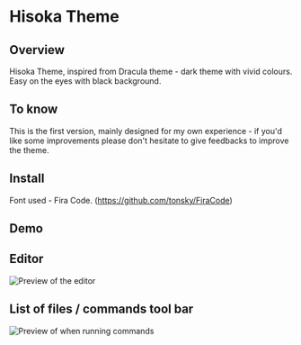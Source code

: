 # Hisoka Theme

## Overview
Hisoka Theme, inspired from Dracula theme - dark theme with vivid colours. Easy on the eyes with black background.

## To know
This is the first version, mainly designed for my own experience - if you'd like some improvements please don't hesitate to give feedbacks to improve the theme.

## Install
Font used - Fira Code. (https://github.com/tonsky/FiraCode)

## Demo

## Editor 

![Preview of the editor ](https://i.ibb.co/VxQxWPw/editor-preview.png)

## List of files /  commands tool bar 

![Preview of when running commands ](https://i.ibb.co/5cwLg90/command-toolbar-preview.png)

